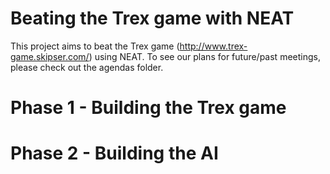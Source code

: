 # Beating the Trex game with NEAT
This project aims to beat the Trex game (http://www.trex-game.skipser.com/) using NEAT.
To see our plans for future/past meetings, please check out the agendas folder.
# Phase 1 - Building the Trex game
# Phase 2 - Building the AI

